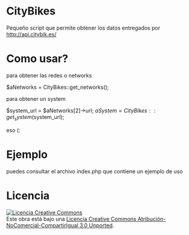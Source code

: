 CityBikes
=========

Pequeño script que permite obtener los datos entregados por http://api.citybik.es/

Como usar?
==========

para obtener las redes o networks

$aNetworks = CityBikes::get_networks();

para obtener un system

$system_url = $aNetworks[2]->url;
$aSystem = CityBikes::get_system($system_url);

eso (:

Ejemplo
=======

puedes consultar el archivo index.php que contiene un ejemplo de uso

Licencia
========

<a rel="license" href="http://creativecommons.org/licenses/by-nc-sa/3.0/deed.es_CL"><img alt="Licencia Creative Commons" style="border-width:0" src="http://i.creativecommons.org/l/by-nc-sa/3.0/88x31.png" /></a><br />Este obra está bajo una <a rel="license" href="http://creativecommons.org/licenses/by-nc-sa/3.0/deed.es_CL">Licencia Creative Commons Atribución-NoComercial-CompartirIgual 3.0 Unported</a>.